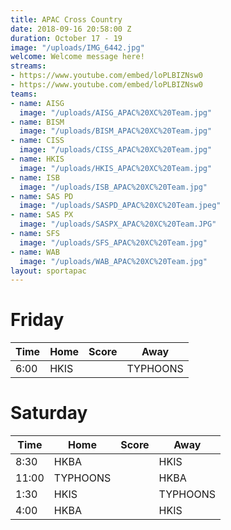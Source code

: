 ```yaml
---
title: APAC Cross Country
date: 2018-09-16 20:58:00 Z
duration: October 17 - 19
image: "/uploads/IMG_6442.jpg"
welcome: Welcome message here!
streams:
- https://www.youtube.com/embed/loPLBIZNsw0
- https://www.youtube.com/embed/loPLBIZNsw0
teams:
- name: AISG
  image: "/uploads/AISG_APAC%20XC%20Team.jpg"
- name: BISM
  image: "/uploads/BISM_APAC%20XC%20Team.jpg"
- name: CISS
  image: "/uploads/CISS_APAC%20XC%20Team.jpg"
- name: HKIS
  image: "/uploads/HKIS_APAC%20XC%20Team.jpg"
- name: ISB
  image: "/uploads/ISB_APAC%20XC%20Team.jpg"
- name: SAS PD
  image: "/uploads/SASPD_APAC%20XC%20Team.jpeg"
- name: SAS PX
  image: "/uploads/SASPX_APAC%20XC%20Team.JPG"
- name: SFS
  image: "/uploads/SFS_APAC%20XC%20Team.jpg"
- name: WAB
  image: "/uploads/WAB_APAC%20XC%20Team.jpg"
layout: sportapac
---
```


# Friday

| Time | Home | Score | Away |
|------|------|-------|-----|
| 6:00 | HKIS |       | TYPHOONS |

# Saturday

| Time |  Home  | Score |  Away  |
|------|--------|-------|--------|
| 8:30 | HKBA   |       |  HKIS  |
| 11:00|TYPHOONS|       |  HKBA  |
| 1:30 | HKIS   |       |TYPHOONS|
| 4:00 | HKBA   |       | HKIS |
